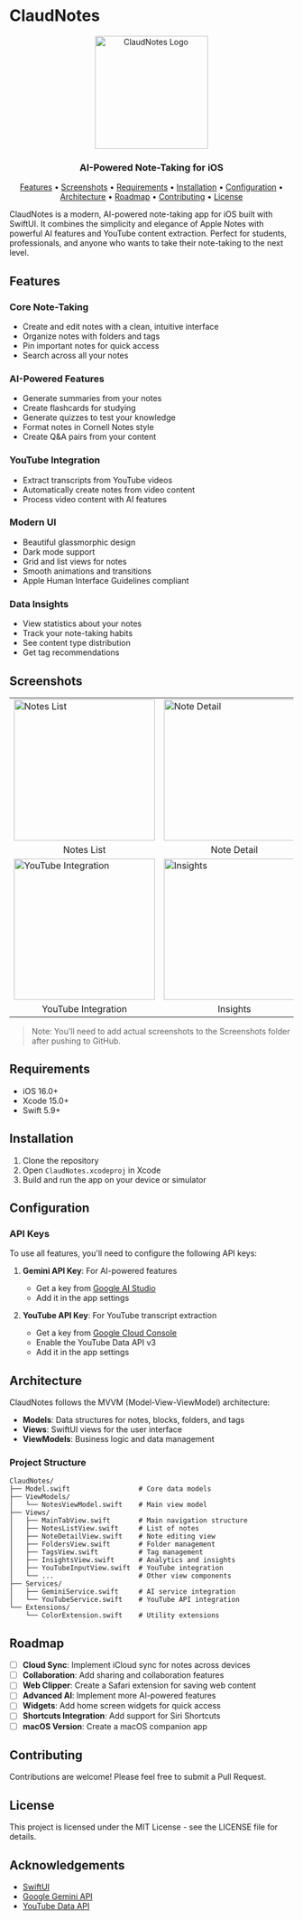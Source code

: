 # ClaudNotes

<div align="center">
  <img src="ClaudNotes/Assets.xcassets/AppIcon.appiconset/Icon-1024.png" alt="ClaudNotes Logo" width="200"/>
  <h3>AI-Powered Note-Taking for iOS</h3>
</div>

<p align="center">
  <a href="#features">Features</a> •
  <a href="#screenshots">Screenshots</a> •
  <a href="#requirements">Requirements</a> •
  <a href="#installation">Installation</a> •
  <a href="#configuration">Configuration</a> •
  <a href="#architecture">Architecture</a> •
  <a href="#roadmap">Roadmap</a> •
  <a href="#contributing">Contributing</a> •
  <a href="#license">License</a>
</p>

ClaudNotes is a modern, AI-powered note-taking app for iOS built with SwiftUI. It combines the simplicity and elegance of Apple Notes with powerful AI features and YouTube content extraction. Perfect for students, professionals, and anyone who wants to take their note-taking to the next level.

## Features

### Core Note-Taking
- Create and edit notes with a clean, intuitive interface
- Organize notes with folders and tags
- Pin important notes for quick access
- Search across all your notes

### AI-Powered Features
- Generate summaries from your notes
- Create flashcards for studying
- Generate quizzes to test your knowledge
- Format notes in Cornell Notes style
- Create Q&A pairs from your content

### YouTube Integration
- Extract transcripts from YouTube videos
- Automatically create notes from video content
- Process video content with AI features

### Modern UI
- Beautiful glassmorphic design
- Dark mode support
- Grid and list views for notes
- Smooth animations and transitions
- Apple Human Interface Guidelines compliant

### Data Insights
- View statistics about your notes
- Track your note-taking habits
- See content type distribution
- Get tag recommendations

## Screenshots

<div align="center">
  <table>
    <tr>
      <td><img src="Screenshots/screenshot1.png" alt="Notes List" width="250"/></td>
      <td><img src="Screenshots/screenshot2.png" alt="Note Detail" width="250"/></td>
      <td><img src="Screenshots/screenshot3.png" alt="AI Features" width="250"/></td>
    </tr>
    <tr>
      <td align="center">Notes List</td>
      <td align="center">Note Detail</td>
      <td align="center">AI Features</td>
    </tr>
    <tr>
      <td><img src="Screenshots/screenshot4.png" alt="YouTube Integration" width="250"/></td>
      <td><img src="Screenshots/screenshot5.png" alt="Insights" width="250"/></td>
      <td><img src="Screenshots/screenshot6.png" alt="Tags & Folders" width="250"/></td>
    </tr>
    <tr>
      <td align="center">YouTube Integration</td>
      <td align="center">Insights</td>
      <td align="center">Tags & Folders</td>
    </tr>
  </table>
</div>

> Note: You'll need to add actual screenshots to the Screenshots folder after pushing to GitHub.

## Requirements

- iOS 16.0+
- Xcode 15.0+
- Swift 5.9+

## Installation

1. Clone the repository
2. Open `ClaudNotes.xcodeproj` in Xcode
3. Build and run the app on your device or simulator

## Configuration

### API Keys
To use all features, you'll need to configure the following API keys:

1. **Gemini API Key**: For AI-powered features
   - Get a key from [Google AI Studio](https://ai.google.dev/)
   - Add it in the app settings

2. **YouTube API Key**: For YouTube transcript extraction
   - Get a key from [Google Cloud Console](https://console.cloud.google.com/)
   - Enable the YouTube Data API v3
   - Add it in the app settings

## Architecture

ClaudNotes follows the MVVM (Model-View-ViewModel) architecture:

- **Models**: Data structures for notes, blocks, folders, and tags
- **Views**: SwiftUI views for the user interface
- **ViewModels**: Business logic and data management

### Project Structure

```
ClaudNotes/
├── Model.swift                 # Core data models
├── ViewModels/
│   └── NotesViewModel.swift    # Main view model
├── Views/
│   ├── MainTabView.swift       # Main navigation structure
│   ├── NotesListView.swift     # List of notes
│   ├── NoteDetailView.swift    # Note editing view
│   ├── FoldersView.swift       # Folder management
│   ├── TagsView.swift          # Tag management
│   ├── InsightsView.swift      # Analytics and insights
│   ├── YouTubeInputView.swift  # YouTube integration
│   └── ...                     # Other view components
├── Services/
│   ├── GeminiService.swift     # AI service integration
│   └── YouTubeService.swift    # YouTube API integration
└── Extensions/
    └── ColorExtension.swift    # Utility extensions
```

## Roadmap

- [ ] **Cloud Sync**: Implement iCloud sync for notes across devices
- [ ] **Collaboration**: Add sharing and collaboration features
- [ ] **Web Clipper**: Create a Safari extension for saving web content
- [ ] **Advanced AI**: Implement more AI-powered features
- [ ] **Widgets**: Add home screen widgets for quick access
- [ ] **Shortcuts Integration**: Add support for Siri Shortcuts
- [ ] **macOS Version**: Create a macOS companion app

## Contributing

Contributions are welcome! Please feel free to submit a Pull Request.

## License

This project is licensed under the MIT License - see the LICENSE file for details.

## Acknowledgements

- [SwiftUI](https://developer.apple.com/xcode/swiftui/)
- [Google Gemini API](https://ai.google.dev/)
- [YouTube Data API](https://developers.google.com/youtube/v3)
